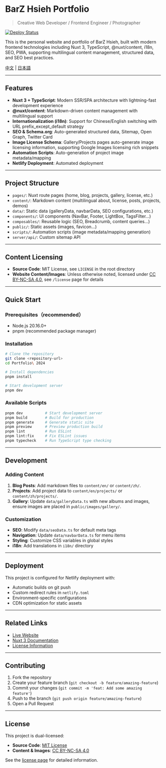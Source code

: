 # BarZ Hsieh Portfolio

> Creative Web Developer / Frontend Engineer / Photographer

[![Deploy Status](https://www.netlify.com/img/deploy/button.svg)](https://www.netlify.com/)

This is the personal website and portfolio of BarZ Hsieh, built with modern frontend technologies including Nuxt 3, TypeScript, @nuxt/content, i18n, SEO, PWA, supporting multilingual content management, structured data, and SEO best practices.

[中文](./README.zh.md) | [日本語](./README.ja.md)

---

## Features

- **Nuxt 3 + TypeScript**: Modern SSR/SPA architecture with lightning-fast development experience
- **@nuxt/content**: Markdown-driven content management with multilingual support
- **Internationalization (i18n)**: Support for Chinese/English switching with URL prefix_except_default strategy
- **SEO & Schema.org**: Auto-generated structured data, Sitemap, Open Graph, Twitter Card
- **Image License Schema**: Gallery/Projects pages auto-generate image licensing information, supporting Google Images licensing rich snippets
- **Automation Scripts**: Auto-generation of project image metadata/mapping
- **Netlify Deployment**: Automated deployment

---

## Project Structure

- `pages/`: Nuxt route pages (home, blog, projects, gallery, license, etc.)
- `content/`: Markdown content (multilingual about, license, posts, projects, demos)
- `data/`: Static data (galleryData, navbarData, SEO configurations, etc.)
- `components/`: UI components (NavBar, Footer, LightBox, TagsFilter...)
- `composables/`: Reusable logic (SEO, Breadcrumb, content queries...)
- `public/`: Static assets (images, favicon...)
- `scripts/`: Automation scripts (image metadata/mapping generation)
- `server/api/`: Custom sitemap API

---

## Content Licensing

- **Source Code**: MIT License, see `LICENSE` in the root directory
- **Website Content/Images**: Unless otherwise noted, licensed under [CC BY-NC-SA 4.0](https://creativecommons.org/licenses/by-nc-sa/4.0/deed.en), see `/license` page for details

---

## Quick Start

### Prerequisites（recommended）

- Node.js 20.16.0+
- pnpm (recommended package manager)

### Installation

```bash
# Clone the repository
git clone <repository-url>
cd Portfolio\ 2024

# Install dependencies
pnpm install

# Start development server
pnpm dev
```

### Available Scripts

```bash
pnpm dev          # Start development server
pnpm build        # Build for production
pnpm generate     # Generate static site
pnpm preview      # Preview production build
pnpm lint         # Run ESLint
pnpm lint:fix     # Fix ESLint issues
pnpm typecheck    # Run TypeScript type checking
```

---

## Development

### Adding Content

1. **Blog Posts**: Add markdown files to `content/en/` or `content/zh/`.
2. **Projects**: Add project data to `content/en/projects/` or `content/zh/projects/`.
3. **Gallery**: Update `data/galleryData.ts` with new albums and images, ensure images are placed in `public/images/gallery/`.

### Customization

- **SEO**: Modify `data/seoData.ts` for default meta tags
- **Navigation**: Update `data/navbarData.ts` for menu items
- **Styling**: Customize CSS variables in global styles
- **i18n**: Add translations in `i18n/` directory

---

## Deployment

This project is configured for Netlify deployment with:

- Automatic builds on git push
- Custom redirect rules in `netlify.toml`
- Environment-specific configurations
- CDN optimization for static assets

---

## Related Links

- [Live Website](https://barz.app)
- [Nuxt 3 Documentation](https://nuxt.com/docs/getting-started/introduction)
- [License Information](https://barz.app/license)

---

## Contributing

1. Fork the repository
2. Create your feature branch (`git checkout -b feature/amazing-feature`)
3. Commit your changes (`git commit -m 'feat: Add some amazing feature'`)
4. Push to the branch (`git push origin feature/amazing-feature`)
5. Open a Pull Request

---

## License

This project is dual-licensed:

- **Source Code**: [MIT License](./LICENSE)
- **Content & Images**: [CC BY-NC-SA 4.0](https://creativecommons.org/licenses/by-nc-sa/4.0/)

See the [license page](https://barz.app/license) for detailed information.
